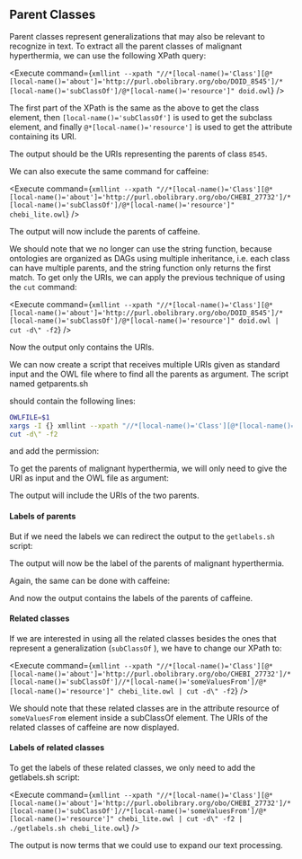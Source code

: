 <script>
import Execute from "$components/Execute.svelte";
</script>

##  Parent Classes

Parent classes represent generalizations that may also be relevant to recognize in text. To extract all the parent classes of malignant hyperthermia, we can use the following XPath query: 

<Execute command={`xmllint --xpath "//*[local-name()='Class'][@*[local-name()='about']='http://purl.obolibrary.org/obo/DOID_8545']/*[local-name()='subClassOf']/@*[local-name()='resource']" doid.owl`} />

The first part of the XPath is the same as the above to get the class element, then `[local-name()='subClassOf']` is used to get the subclass
element, and finally `@*[local-name()='resource']` is used to get the attribute containing its URI.

The output should be the URIs representing the parents of class `8545`.

We can also execute the same command for caffeine:

<Execute command={`xmllint --xpath "//*[local-name()='Class'][@*[local-name()='about']='http://purl.obolibrary.org/obo/CHEBI_27732']/*[local-name()='subClassOf']/@*[local-name()='resource']" chebi_lite.owl`} />

The output will now include the parents of caffeine.

We should note that we no longer can use the string function, because ontologies are organized as DAGs using multiple inheritance, i.e. each class can have multiple parents, and the string function only returns the first
match. To get only the URIs, we can apply the previous technique of using the `cut` command:

<Execute command={`xmllint --xpath "//*[local-name()='Class'][@*[local-name()='about']='http://purl.obolibrary.org/obo/DOID_8545']/*[local-name()='subClassOf']/@*[local-name()='resource']" doid.owl | cut -d\" -f2`} />

Now the output only contains the URIs.

We can now create a script that receives multiple URIs given as standard input and the OWL file where to find all the parents as argument. The script named getparents.sh 

<Execute command="nano getparents.sh" />

should contain the following lines:

```bash
OWLFILE=$1
xargs -I {} xmllint --xpath "//*[local-name()='Class'][@*[local-name()='about']='{}']/*[local-name()='subClassOf']/@*[local-name()='resource']" $OWLFILE | \
cut -d\" -f2
```

and add the permission:

<Execute command="chmod u+x getparents.sh" />

To get the parents of malignant hyperthermia, we will only need to give the URI as input and the OWL file as argument:

<Execute command="echo 'http://purl.obolibrary.org/obo/DOID_8545' | ./getparents.sh doid.owl" />

The output will include the URIs of the two parents.

#### Labels of parents

But if we need the labels we can redirect the output to the `getlabels.sh` script:

<Execute command="echo 'http://purl.obolibrary.org/obo/DOID_8545' | ./getparents.sh doid.owl | ./getlabels.sh doid.owl" />

The output will now be the label of the parents of malignant hyperthermia.

Again, the same can be done with caffeine:

<Execute command="echo 'http://purl.obolibrary.org/obo/CHEBI_27732' | ./getparents.sh chebi_lite.owl | ./getlabels.sh chebi_lite.owl" />

And now the output contains the labels of the parents of caffeine.

#### Related classes
If we are interested in using all the related classes besides the ones that represent a generalization (`subClassOf` ), we have to change our XPath to:

<Execute command={`xmllint --xpath "//*[local-name()='Class'][@*[local-name()='about']='http://purl.obolibrary.org/obo/CHEBI_27732']/*[local-name()='subClassOf']//*[local-name()='someValuesFrom']/@*[local-name()='resource']" chebi_lite.owl | cut -d\" -f2`} />

We should note that these related classes are in the attribute resource of `someValuesFrom` element inside a subClassOf element. The URIs of the related classes of caffeine are now displayed.

#### Labels of related classes

To get the labels of these related classes, we only need to add the getlabels.sh
script:

<Execute command={`xmllint --xpath "//*[local-name()='Class'][@*[local-name()='about']='http://purl.obolibrary.org/obo/CHEBI_27732']/*[local-name()='subClassOf']//*[local-name()='someValuesFrom']/@*[local-name()='resource']" chebi_lite.owl | cut -d\" -f2 | ./getlabels.sh chebi_lite.owl`} />

The output is now terms that we could use to expand our text processing.